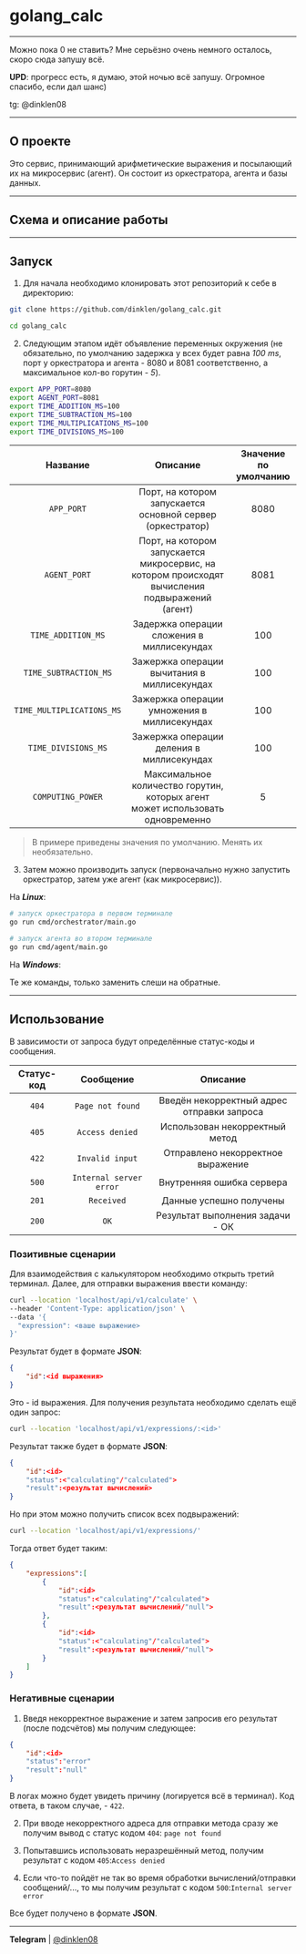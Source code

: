 # golang_calc

---

Можно пока 0 не ставить? Мне серьёзно очень немного осталось, скоро сюда запушу всё.

**UPD**: прогресс есть, я думаю, этой ночью всё запушу. Огромное спасибо, если дал шанс)

tg: @dinklen08

---

## О проекте
Это сервис, принимающий арифметические выражения и посылающий их на микросервис (агент). Он состоит из оркестратора, агента и базы данных.

---

## Схема и описание работы

---

## Запуск

1. Для начала необходимо клонировать этот репозиторий к себе в директорию:
```bash
git clone https://github.com/dinklen/golang_calc.git

cd golang_calc
```

2. Следующим этапом идёт объявление переменных окружения (не обязательно, по умолчанию задержка у всех будет равна *100 ms*, порт у оркестратора и агента - 8080 и 8081 соответственно, а максимальное кол-во горутин - *5*).
```bash
export APP_PORT=8080
export AGENT_PORT=8081
export TIME_ADDITION_MS=100
export TIME_SUBTRACTION_MS=100
export TIME_MULTIPLICATIONS_MS=100
export TIME_DIVISIONS_MS=100
```

| **Название** | **Описание** | **Значение по умолчанию** |
| :---: | :---: | :---: |
| `APP_PORT` | Порт, на котором запускается основной сервер (оркестратор) | 8080 |
| `AGENT_PORT` | Порт, на котором запускается микросервис, на котором происходят вычисления подвыражений (агент) | 8081 |
| `TIME_ADDITION_MS` | Задержка операции сложения в миллисекундах | 100 |
| `TIME_SUBTRACTION_MS` | Зажержка операции вычитания в миллисекундах | 100 |
| `TIME_MULTIPLICATIONS_MS` | Зажержка операции умножения в миллисекундах | 100 |
| `TIME_DIVISIONS_MS` | Зажержка операции деления в миллисекундах | 100 |
| `COMPUTING_POWER` | Максимальное количество горутин, которых агент может использовать одновременно | 5 |

> В примере приведены значения по умолчанию. Менять их необязательно.


3. Затем можно производить запуск (первоначально нужно запустить оркестратор, затем уже агент (как микросервис)).

На ***Linux***:
```bash
# запуск оркестратора в первом терминале
go run cmd/orchestrator/main.go

# запуск агента во втором терминале
go run cmd/agent/main.go
```

На ***Windows***:

Те же команды, только заменить слеши на обратные.

---

## Использование
В зависимости от запроса будут определённые статус-коды и сообщения.

**Статус-код** | **Сообщение** | **Описание**
:---: | :---: | :---:
`404` | `Page not found` | Введён некорректный адрес отправки запроса
`405` | `Access denied` | Использован некорректный метод
`422` | `Invalid input` | Отправлено некорректное выражение
`500` | `Internal server error` | Внутренняя ошибка сервера
`201` | `Received` | Данные успешно получены
`200` | `OK` | Результат выполнения задачи - ОК

### Позитивные сценарии
Для взаимодействия с калькулятором необходимо открыть третий терминал. Далее, для отправки выражения ввести команду:
```bash
curl --location 'localhost/api/v1/calculate' \
--header 'Content-Type: application/json' \
--data '{
  "expression": <ваше выражение>
}'
```

Результат будет в формате **JSON**:
```json
{
    "id":<id выражения>
}
```

Это - id выражения. Для получения результата необходимо сделать ещё один запрос:
```bash
curl --location 'localhost/api/v1/expressions/:<id>'
```

Результат также будет в формате **JSON**:
```json
{
    "id":<id>
    "status":<"calculating"/"calculated">
    "result":<результат вычислений>
}
```

Но при этом можно получить список всех подвыражений:
```bash
curl --location 'localhost/api/v1/expressions/'
```

Тогда ответ будет таким:
```json
{
    "expressions":[
        {
            "id":<id>
            "status":<"calculating"/"calculated">
            "result":<результат вычислений/"null">
        },
        {
            "id":<id>
            "status":<"calculating"/"calculated">
            "result":<результат вычислений/"null">
        }
    ]
}
```

### Негативные сценарии
1. Введя некорректное выражение и затем запросив его результат (после подсчётов) мы получим следующее:
```json
{
    "id":<id>
    "status":"error"
    "result":"null"
}
```

В логах можно будет увидеть причину (логируется всё в терминал). Код ответа, в таком случае, - `422`.

2. При вводе некорректного адреса для отправки метода сразу же получим вывод с статус кодом `404`: `page not found`

3. Попытавшись использовать неразрешённый метод, получим результат с кодом `405`:`Access denied`

4. Если что-то пойдёт не так во время обработки вычислений/отправки сообщений/..., то мы получим результат с кодом `500`:`Internal server error`

Все будет получено в формате **JSON**.

---

**Telegram** | [@dinklen08](https://t.me/@dinklen08)
